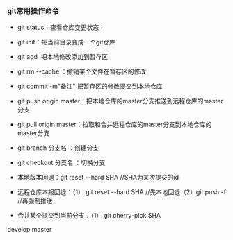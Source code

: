 ### git常用操作命令
* git status：查看仓库变更状态：
* git init：把当前目录变成一个git仓库
* git add .把本地修改添加到暂存区
* git rm --cache <fileUrl>：撤销某个文件在暂存区的修改
* git commit -m"备注"  把暂存区的修改提交到本地仓库
* git push origin master：把本地仓库的master分支推送到远程仓库的master分支
* git pull origin master：拉取和合并远程仓库的master分支到本地仓库的master分支
* git branch 分支名    ：创建分支
* git checkout 分支名    ：切换分支

* 本地版本回退：git reset --hard SHA  //SHA为某次提交的id
* 远程仓库本报回退：（1） git reset --hard SHA //先本地回退（2）git push -f //再强制推送
* 合并某个提交到当前分支：（1） git cherry-pick SHA

develop
master
